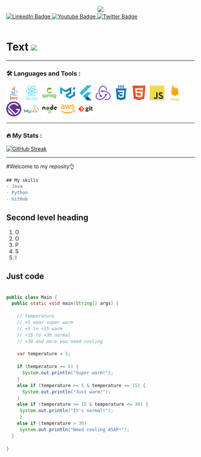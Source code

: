 <div id="header" align="center">
  <img src="https://media.giphy.com/media/v1.Y2lkPTc5MGI3NjExNzJ2b3NhYjI4cHptemo3N3pkNTk0bXBwbmJobTUzMW1pdmNydDUyayZlcD12MV9pbnRlcm5hbF9naWZfYnlfaWQmY3Q9cw/1n98C6J1I3vy31q9Bl/giphy.gif" width="250"/>
</div>

<div id="badges">
  <a href="your-linkedin-URL">
    <img src="https://img.shields.io/badge/LinkedIn-grey?style=for-the-badge&logo=linkedin&logoColor=white" alt="LinkedIn Badge"/>
  </a>
  <a href="your-youtube-URL">
    <img src="https://img.shields.io/badge/YouTube-grey?style=for-the-badge&logo=youtube&logoColor=white" alt="Youtube Badge"/>
  </a>
  <a href="your-twitter-URL">
    <img src="https://img.shields.io/badge/Twitter-grey?style=for-the-badge&logo=twitter&logoColor=white" alt="Twitter Badge"/>
  </a>
</div>

<img src="https://komarev.com/ghpvc/?username=SvetaBolsh-github-username&style=flat-square&color=yellow" alt=""/>

<h1>
  Text
  <img src="https://media.giphy.com/media/v1.Y2lkPTc5MGI3NjExeDJ3aXUzbG9kM2E3MzUzaTN5czdzaDRzamdsdG94ajcxazdzNDdkMiZlcD12MV9pbnRlcm5hbF9naWZfYnlfaWQmY3Q9ZQ/J2awouDsf23R2vo2p5/giphy.gif" width="30px"/>
</h1>

---

### :hammer_and_wrench: Languages and Tools :
<div>
  <img src="https://github.com/devicons/devicon/blob/master/icons/java/java-original-wordmark.svg" title="Java" alt="Java" width="40" height="40"/>&nbsp;
  <img src="https://github.com/devicons/devicon/blob/master/icons/react/react-original-wordmark.svg" title="React" alt="React" width="40" height="40"/>&nbsp;
  <img src="https://github.com/devicons/devicon/blob/master/icons/spring/spring-original-wordmark.svg" title="Spring" alt="Spring" width="40" height="40"/>&nbsp;
  <img src="https://github.com/devicons/devicon/blob/master/icons/materialui/materialui-original.svg" title="Material UI" alt="Material UI" width="40" height="40"/>&nbsp;
  <img src="https://github.com/devicons/devicon/blob/master/icons/flutter/flutter-original.svg" title="Flutter" alt="Flutter" width="40" height="40"/>&nbsp;
  <img src="https://github.com/devicons/devicon/blob/master/icons/redux/redux-original.svg" title="Redux" alt="Redux " width="40" height="40"/>&nbsp;
  <img src="https://github.com/devicons/devicon/blob/master/icons/css3/css3-plain-wordmark.svg"  title="CSS3" alt="CSS" width="40" height="40"/>&nbsp;
  <img src="https://github.com/devicons/devicon/blob/master/icons/html5/html5-original.svg" title="HTML5" alt="HTML" width="40" height="40"/>&nbsp;
  <img src="https://github.com/devicons/devicon/blob/master/icons/javascript/javascript-original.svg" title="JavaScript" alt="JavaScript" width="40" height="40"/>&nbsp;
  <img src="https://github.com/devicons/devicon/blob/master/icons/firebase/firebase-plain-wordmark.svg" title="Firebase" alt="Firebase" width="40" height="40"/>&nbsp;
  <img src="https://github.com/devicons/devicon/blob/master/icons/gatsby/gatsby-original.svg" title="Gatsby"  alt="Gatsby" width="40" height="40"/>&nbsp;
  <img src="https://github.com/devicons/devicon/blob/master/icons/mysql/mysql-original-wordmark.svg" title="MySQL"  alt="MySQL" width="40" height="40"/>&nbsp;
  <img src="https://github.com/devicons/devicon/blob/master/icons/nodejs/nodejs-original-wordmark.svg" title="NodeJS" alt="NodeJS" width="40" height="40"/>&nbsp;
  <img src="https://github.com/devicons/devicon/blob/master/icons/amazonwebservices/amazonwebservices-plain-wordmark.svg" title="AWS" alt="AWS" width="40" height="40"/>&nbsp;
  <img src="https://github.com/devicons/devicon/blob/master/icons/git/git-original-wordmark.svg" title="Git" **alt="Git" width="40" height="40"/>
</div>

---

### :fire: My Stats :
[![GitHub Streak](http://github-readme-streak-stats.herokuapp.com?user=your-github-username&theme=dark&background=000000)](https://git.io/streak-stats)

---

#Welcome to my reposity👌

```diff
## My skills
- Java
- Python 
- GitHub
```
## Second level heading
1. O
2. O
3. P
4. S
5. !

## Just code
```java

public class Main {
  public static void main(String[] args) {

    // Temperature
    // +5 wear super warm
    // +5 to +15 warm
    // +15 to +30 normal
    // +30 and more you need cooling

    var temperature = 5;

    if (temperature == 5) {
      System.out.println("Super warm!");
    }
    else if (temperature >= 5 & temperature <= 15) {
      System.out.println("Just warm!");
    }
    else if (temperature >= 15 & temperature <= 30) {
     System.out.println("It's normal!");
     }
    else if (temperature > 30) 
     System.out.println("Need cooling ASAP!");
  }

}
```
